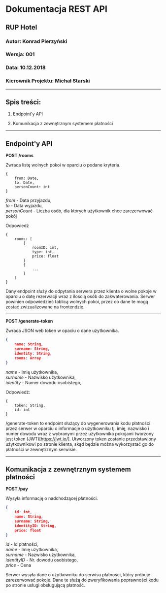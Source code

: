 # Dokumentacja REST API

## RUP Hotel

### Autor: Konrad Pierzyński

### Wersja: 001

### Data: 10.12.2018

### Kierownik Projektu: Michał Starski

* * *

## Spis treści:

1.  Endpoint'y API
    
2.  Komunikacja z zewnętrznym systemem płatności
    

* * *

## Endpoint'y API

**POST /rooms**

Zwraca listę wolnych pokoi w oparciu o podane kryteria.

```
{
    from: Date,
    to: Date,
    personCount: int
}
```
_from_ - Data przyjazdu,<br>
_to_ - Data wyjazdu,<br>
_personCount_ - Liczba osób, dla których użytkownik chce zarezerwować pokój<br>

Odpowiedź

```
{
    rooms: [
        {
            roomID: int,
            type: int,
            price: float
        }
        {
            ...
        }
    ]
}
```

Dany endpoint służy do odpytania serwera przez klienta o wolne pokoje w oparciu o datę rezerwacji wraz z ilością osób do zakwaterowania. Serwer powinien odpowiedzieć tablicą wolnych pokoi, przez co dane te mogą zostać zwizualizowane na frontendzie.

* * *

**POST /generate-token**

Zwraca JSON web token w opaciu o dane użytkownika.

```json
{
    name: String,
    surname: String,
    identity: String,
    rooms: Array
}
```

_name_ - Imię użytkownika,<br>
_surname_ - Nazwisko użytkownika,<br>
_identity_ - Numer dowodu osobistego,<br>

Odpowiedź:

```
{
    token: String,
    id: int
}
```

/generate-token to endpoint służący do wygenerowania kodu płatności przez serwer w oparciu o informacje o użytkowniku tj. imię, nazwisko i numer dowodu wraz z wybranymi przez użytkownika pokojami tworzony jest token (JWT)[https://jwt.io/]. Utworzony token zostanie przedstawiony użytkownikowi po stronie klienta, skąd będzie można wykorzystać go do płatności w zewnętrznym serwisie.

* * *

## Komunikacja z zewnętrznym systemem płatności

**POST /pay**

Wysyła informację o nadchodzącej płatności.

```json
{
    id: int,
    name: String,
    surname: String,
    identityID: String,
    price: float
}
```

_id_ - Id płatności,<br>
_name_ - Imię użytkownika,<br>
_surname_ - Nazwisko użytkownika,<br>
_identityID_ - Nr. dowodu osobistego,<br>
_price_ - Cena<br>

Serwer wysyła dane o użytkowniku do serwisu płatności, który próbuje zarezerwować pokoje. Dane te służą do zweryfikowania poprawności kodu po stronie usługi obsługującą płatność.
